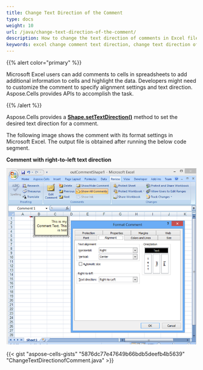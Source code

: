 ```yaml
---
title: Change Text Direction of the Comment
type: docs
weight: 10
url: /java/change-text-direction-of-the-comment/
description: How to change the text direction of comments in Excel files. This article provides the Java code to do just that by using the Aspose.Cells for Java API.
keywords: excel change comment text direction, change text direction of the comments excel, change text direction of the comment excel, excel change text direction of the comment, excel change text direction of the comments, excel change text direction of the comment java, excel change text direction of the comments java, excel change comment text direction java, how to change comment text direction in excel 
---
```


{{% alert color="primary" %}}

Microsoft Excel users can add comments to cells in spreadsheets to add additional information to cells and highlight the data. Developers might need to customize the comment to specify alignment settings and text direction. Aspose.Cells provides APIs to accomplish the task.

{{% /alert %}}

Aspose.Cells provides a [**Shape.setTextDirection()**](https://reference.aspose.com/cells/java/com.aspose.cells/shape#TextDirection) method to set the desired text direction for a comment.

The following image shows the comment with its format settings in Microsoft Excel. The output file is obtained after running the below code segment.

**Comment with right-to-left text direction**

![todo:image_alt_text](change-text-direction-of-the-comment_1.png)

{{< gist "aspose-cells-gists" "5876dc77e47649b66bdb5deefb4b5639" "ChangeTextDirectionofComment.java" >}}
